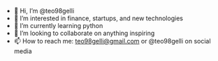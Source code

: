 - 👋 Hi, I’m @teo98gelli
- 👀 I’m interested in finance, startups, and new technologies
- 🌱 I’m currently learning python
- 💞️ I’m looking to collaborate on anything inspiring
- 📫 How to reach me: teo98gelli@gmail.com or @teo98gelli on social media

<!---
teo98gelli/teo98gelli is a ✨ special ✨ repository because its `README.md` (this file) appears on your GitHub profile.
You can click the Preview link to take a look at your changes.
--->
